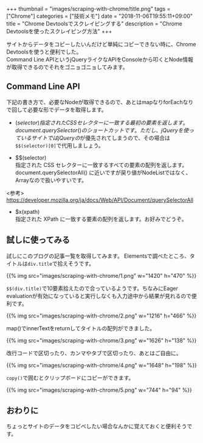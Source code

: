 +++
thumbnail = "images/scraping-with-chrome/title.png"
tags = ["Chrome"]
categories = ["技術メモ"]
date = "2018-11-06T19:55:11+09:00"
title = "Chrome Devtoolsでスクレイピングする"
description = "Chrome Devtoolsを使ったスクレイピング方法"
+++

サイトからデータをコピーしたいんだけど単純にコピーできない時に、Chrome Devtoolsを使うと便利でした。  
Command Line APIというjQueryライクなAPIをConsoleから叩くとNode情報が取得できるのでそれをゴニョゴニョしてみます。

## Command Line API

下記の書き方で、必要なNodeが取得できるので、あとはmapなりforEachなりで回して必要な形でデータを取得します。

- $(selector)  
指定された CSS セレクターに一致する最初の要素を返します。  
document.querySelector() のショートカットです。  
ただし、jQueryを使っているサイトではjQueryの$が優先されてしまうので、その場合は`$$(selector)[0]`で代用しましょう。

- $$(selector)  
指定された CSS セレクターに一致するすべての要素の配列を返します。 document.querySelectorAll() に近いですが戻り値がNodeListではなく、Arrayなので扱いやすいです。

<参考>  
https://developer.mozilla.org/ja/docs/Web/API/Document/querySelectorAll

- $x(xpath)  
指定された XPath に一致する要素の配列を返します。お好みでどうぞ。

## 試しに使ってみる

試しにこのブログの記事一覧を取得してみます。
Elementsで調ベたところ、タイトルは`div.title`で拾えそうです。

{{% img src="images/scraping-with-chrome/1.png" w="1420" h="470" %}}

`$$(div.title)`で10要素拾えたので合っているようです。ちなみにEager evaluationが有効になっていると実行しなくも入力途中から結果が見れるので便利です。

{{% img src="images/scraping-with-chrome/2.png" w="1216" h="466" %}}

map()でinnerTextをreturnしてタイトルの配列ができました。

{{% img src="images/scraping-with-chrome/3.png" w="1626" h="138" %}}

改行コードで区切ったり、カンマやタブで区切ったり、あとはご自由に。

{{% img src="images/scraping-with-chrome/4.png" w="1648" h="198" %}}

`copy()`で囲むとクリップボードにコピーができます。

{{% img src="images/scraping-with-chrome/5.png" w="744" h="94" %}}

## おわりに

ちょっとサイトのデータをコピペしたい場合なんかに覚えておくと便利そうです。
